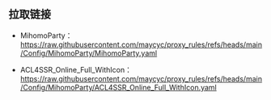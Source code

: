 ## 拉取链接



- MihomoParty：https://raw.githubusercontent.com/maycyc/proxy_rules/refs/heads/main/Config/MihomoParty/MihomoParty.yaml

- ACL4SSR_Online_Full_WithIcon：https://raw.githubusercontent.com/maycyc/proxy_rules/refs/heads/main/Config/MihomoParty/ACL4SSR_Online_Full_WithIcon.yaml



